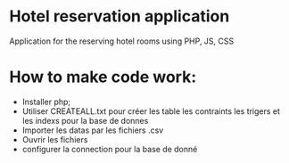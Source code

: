 # Hotel reservation application
Application for the reserving hotel rooms using PHP, JS, CSS

# How to make code work:

- Installer php;
- Utiliser CREATEALL.txt pour créer les table les contraints les trigers et les indexs pour la base de donnes
- Importer les datas par les fichiers .csv
- Ouvrir les fichiers
- configurer la connection pour la base de donné
